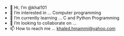 - 👋 Hi, I’m @khal101
- 👀 I’m interested in ... Computer programming
- 🌱 I’m currently learning ... C and Python Programming
- 💞️ I’m looking to collaborate on ...
- 📫 How to reach me ... khaled.hmammi@yahoo.com

<!---
khal101/khal101 is a ✨ special ✨ repository because its `README.md` (this file) appears on your GitHub profile.
You can click the Preview link to take a look at your changes.
--->
